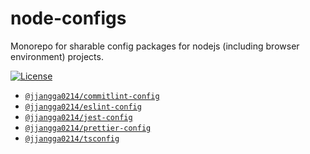 # node-configs

Monorepo for sharable config packages for nodejs (including browser environment) projects.

[![License](https://img.shields.io/badge/License-MIT-ff4081.svg?style=flat-square&labelColor=black)](./LICENSE)

- [`@jjangga0214/commitlint-config`](./packages/commitlint-config)
- [`@jjangga0214/eslint-config`](./packages/eslint-config)
- [`@jjangga0214/jest-config`](./packages/jest-config)
- [`@jjangga0214/prettier-config`](./packages/prettier-config)
- [`@jjangga0214/tsconfig`](./packages/tsconfig)
